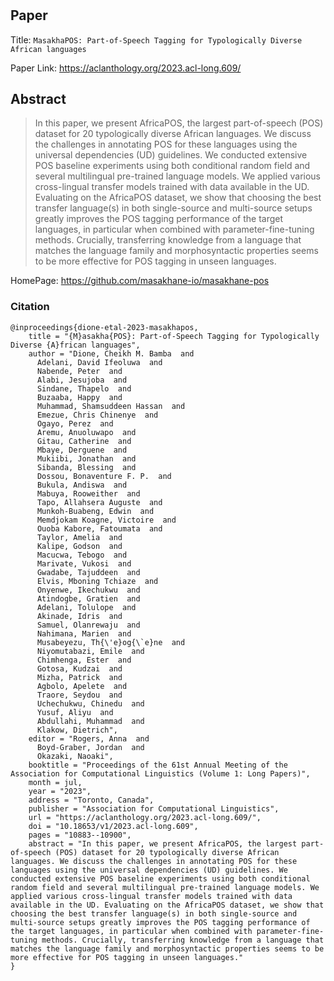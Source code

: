 #

## Paper
Title: `MasakhaPOS: Part-of-Speech Tagging for Typologically Diverse African languages`

Paper Link: https://aclanthology.org/2023.acl-long.609/

## Abstract
>In this paper, we present AfricaPOS, the largest part-of-speech (POS) dataset for 20 typologically diverse African languages. We discuss the challenges in annotating POS for these languages using the universal dependencies (UD) guidelines. We conducted extensive POS baseline experiments using both conditional random field and several multilingual pre-trained language models. We applied various cross-lingual transfer models trained with data available in the UD. Evaluating on the AfricaPOS dataset, we show that choosing the best transfer language(s) in both single-source and multi-source setups greatly improves the POS tagging performance of the target languages, in particular when combined with parameter-fine-tuning methods. Crucially, transferring knowledge from a language that matches the language family and morphosyntactic properties seems to be more effective for POS tagging in unseen languages.

HomePage: https://github.com/masakhane-io/masakhane-pos

### Citation

```
@inproceedings{dione-etal-2023-masakhapos,
    title = "{M}asakha{POS}: Part-of-Speech Tagging for Typologically Diverse {A}frican languages",
    author = "Dione, Cheikh M. Bamba  and
      Adelani, David Ifeoluwa  and
      Nabende, Peter  and
      Alabi, Jesujoba  and
      Sindane, Thapelo  and
      Buzaaba, Happy  and
      Muhammad, Shamsuddeen Hassan  and
      Emezue, Chris Chinenye  and
      Ogayo, Perez  and
      Aremu, Anuoluwapo  and
      Gitau, Catherine  and
      Mbaye, Derguene  and
      Mukiibi, Jonathan  and
      Sibanda, Blessing  and
      Dossou, Bonaventure F. P.  and
      Bukula, Andiswa  and
      Mabuya, Rooweither  and
      Tapo, Allahsera Auguste  and
      Munkoh-Buabeng, Edwin  and
      Memdjokam Koagne, Victoire  and
      Ouoba Kabore, Fatoumata  and
      Taylor, Amelia  and
      Kalipe, Godson  and
      Macucwa, Tebogo  and
      Marivate, Vukosi  and
      Gwadabe, Tajuddeen  and
      Elvis, Mboning Tchiaze  and
      Onyenwe, Ikechukwu  and
      Atindogbe, Gratien  and
      Adelani, Tolulope  and
      Akinade, Idris  and
      Samuel, Olanrewaju  and
      Nahimana, Marien  and
      Musabeyezu, Th{\'e}og{\`e}ne  and
      Niyomutabazi, Emile  and
      Chimhenga, Ester  and
      Gotosa, Kudzai  and
      Mizha, Patrick  and
      Agbolo, Apelete  and
      Traore, Seydou  and
      Uchechukwu, Chinedu  and
      Yusuf, Aliyu  and
      Abdullahi, Muhammad  and
      Klakow, Dietrich",
    editor = "Rogers, Anna  and
      Boyd-Graber, Jordan  and
      Okazaki, Naoaki",
    booktitle = "Proceedings of the 61st Annual Meeting of the Association for Computational Linguistics (Volume 1: Long Papers)",
    month = jul,
    year = "2023",
    address = "Toronto, Canada",
    publisher = "Association for Computational Linguistics",
    url = "https://aclanthology.org/2023.acl-long.609/",
    doi = "10.18653/v1/2023.acl-long.609",
    pages = "10883--10900",
    abstract = "In this paper, we present AfricaPOS, the largest part-of-speech (POS) dataset for 20 typologically diverse African languages. We discuss the challenges in annotating POS for these languages using the universal dependencies (UD) guidelines. We conducted extensive POS baseline experiments using both conditional random field and several multilingual pre-trained language models. We applied various cross-lingual transfer models trained with data available in the UD. Evaluating on the AfricaPOS dataset, we show that choosing the best transfer language(s) in both single-source and multi-source setups greatly improves the POS tagging performance of the target languages, in particular when combined with parameter-fine-tuning methods. Crucially, transferring knowledge from a language that matches the language family and morphosyntactic properties seems to be more effective for POS tagging in unseen languages."
}
```

